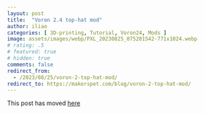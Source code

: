 ```yaml
---
layout: post
title:  "Voron 2.4 top-hat mod"
author: iliao
categories: [ 3D-printing, Tutorial, Voron24, Mods ]
image: assets/images/webp/PXL_20230825_075201542-771x1024.webp
# rating: .5
# featured: true
# hidden: true
comments: false
redirect_from:
  - /2023/08/25/voron-2-top-hat-mod/
redirect_to: https://makerspet.com/blog/voron-2-top-hat-mod/
---
```

This post has moved [here](https://makerspet.com/blog/voron-2-top-hat-mod/)